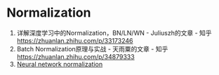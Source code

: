 # Normalization

1. 详解深度学习中的Normalization，BN/LN/WN - Juliuszh的文章 - 知乎 https://zhuanlan.zhihu.com/p/33173246
2. Batch Normalization原理与实战 - 天雨粟的文章 - 知乎 https://zhuanlan.zhihu.com/p/34879333
3. [Neural network normalization](https://nealjean.com/ml/neural-network-normalization/)

